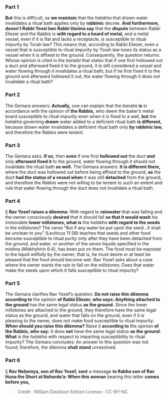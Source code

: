 
### Part 1
<b>But</b> this is difficult, as <b>we maintain</b> that the <i>halakha</i> that drawn water invalidates a ritual bath applies only by <b>rabbinic</b> decree. <b>And furthermore, doesn’t Rabbi Yosei ben Rabbi Ḥanina say</b> that the <b>dispute</b> between Rabbi Eliezer and the Rabbis is <b>with regard to a board of metal,</b> and a metal vessel, even if it is flat and lacks a receptacle, is susceptible to ritual impurity by Torah law? This means that, according to Rabbi Eliezer, even a vessel that is susceptible to ritual impurity by Torah law loses its status as a vessel when it is affixed to the ground. Consequently, the question returns: Whose opinion is cited in the <i>baraita</i> that states that if one first hollowed out a duct and afterward fixed it to the ground, it is still considered a vessel and water flowing through it invalidates a ritual bath, but if he first fixed it to the ground and afterward hollowed it out, the water flowing through it does not invalidate a ritual bath?

### Part 2
The Gemara answers: <b>Actually,</b> one can explain that the <i>baraita</i> <b>is</b> in accordance with the opinion of <b>the Rabbis,</b> who deem the baker’s metal board susceptible to ritual impurity even when it is fixed to a wall, <b>but</b> the <i>halakha</i> governing <b>drawn</b> water added to a deficient ritual bath <b>is different,</b> because drawn water invalidates a deficient ritual bath only <b>by rabbinic law,</b> and therefore the Rabbis were lenient.

### Part 3
The Gemara asks: <b>If so,</b> then <b>even</b> if one first <b>hollowed out</b> the duct <b>and</b> only <b>afterward fixed it</b> to the ground, water flowing through it should not invalidate the ritual bath <b>as well.</b> The Gemara answers: <b>It is different there,</b> where the duct was hollowed out before being affixed to the ground, <b>as</b> the duct <b>had the status of a vessel when</b> it was still <b>detached</b> from the ground, and therefore the Rabbis were not willing to be lenient to such an extent and rule that water flowing through the duct does not invalidate a ritual bath.

### Part 4
§ <b>Rav Yosef raises a dilemma:</b> With regard to <b>rainwater</b> that was falling and the owner consciously <b>desired</b> that it should fall <b>so that it would wash</b> his immovable <b>lower millstones, what is</b> the <i>halakha</i> <b>with regard to the seeds</b> in the millstones? The verse “But if any water be put upon the seed…it shall be unclean to you” (Leviticus 11:38) teaches that seeds and other food become susceptible to ritual purity only after they have been detached from the ground, and water, or another of the seven liquids specified in the mishna (<i>Makhshirin</i> 6:4), has been put on them. The food must be exposed to the liquid willfully by the owner; that is, he must desire or at least be pleased that the food should become wet. Rav Yosef asks about a case where the owner wants the rain to fall on the millstones: Does that water make the seeds upon which it falls susceptible to ritual impurity?

### Part 5
The Gemara clarifies Rav Yosef’s question: <b>Do not raise this dilemma according to</b> the opinion <b>of Rabbi Eliezer, who says: Anything attached to the ground</b> has the same legal status <b>as the ground.</b> Since the lower millstones are attached to the ground, they therefore have the same legal status as the ground, and water that falls on the ground, even if it is pleasing to the owner, does not make food susceptible to ritual impurity. <b>When should you raise this dilemma?</b> Raise it <b>according to</b> the opinion <b>of the Rabbis, who say:</b> It does <b>not</b> have the same legal status <b>as the ground. What</b> is the <i>halakha</i> with respect to imparting susceptibility to ritual impurity? The Gemara concludes: An answer to this question was not found; therefore, the dilemma <b>shall stand</b> unresolved.

### Part 6
§ <b>Rav Neḥemya, son of Rav Yosef, sent</b> a message <b>to Rabba son of Rav Huna the Short at Neharde’a: When this woman</b> bearing this letter <b>comes before you,</b>

>Credit : William Davidson Edition
>License : CC-BY-NC